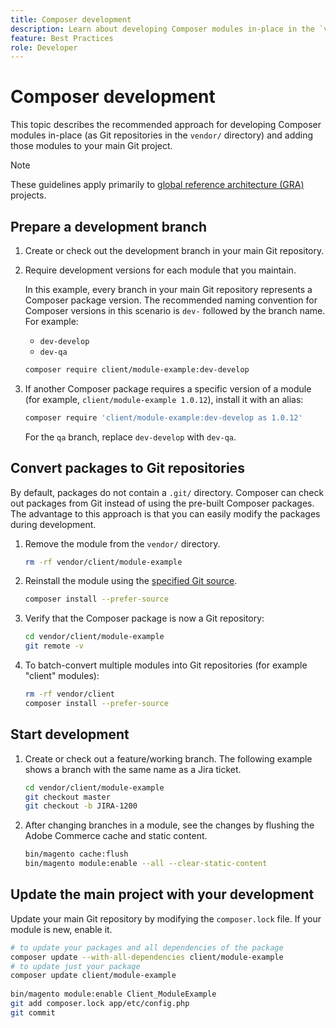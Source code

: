 ```yaml
---
title: Composer development
description: Learn about developing Composer modules in-place in the `vendor/` directory.
feature: Best Practices
role: Developer
---
```


# Composer development

This topic describes the recommended approach for developing Composer modules in-place (as Git repositories in the `vendor/` directory) and adding those modules to your main Git project.

>[!NOTE]
>
>These guidelines apply primarily to [global reference architecture (GRA)](../overview.md) projects.

## Prepare a development branch

1. Create or check out the development branch in your main Git repository.
1. Require development versions for each module that you maintain.

   In this example, every branch in your main Git repository represents a Composer package version. The recommended naming convention for Composer versions in this scenario is `dev-` followed by the branch name. For example:
   
      - `dev-develop`
      - `dev-qa`

   ```bash
   composer require client/module-example:dev-develop
   ```

1. If another Composer package requires a specific version of a module (for example, `client/module-example 1.0.12`), install it with an alias:

   ```bash
   composer require 'client/module-example:dev-develop as 1.0.12'
   ```

   For the `qa` branch, replace `dev-develop` with `dev-qa`.

## Convert packages to Git repositories

By default, packages do not contain a `.git/` directory. Composer can check out packages from Git instead of using the pre-built Composer packages. The advantage to this approach is that you can easily modify the packages during development.

1. Remove the module from the `vendor/` directory.

   ```bash
   rm -rf vendor/client/module-example
   ```

1. Reinstall the module using the [specified Git source](#prepare-a-development-branch).

   ```bash
   composer install --prefer-source
   ```

1. Verify that the Composer package is now a Git repository:

   ```bash
   cd vendor/client/module-example
   git remote -v
   ```

1. To batch-convert multiple modules into Git repositories (for example "client" modules):

   ```bash
   rm -rf vendor/client
   composer install --prefer-source
   ```

## Start development

1. Create or check out a feature/working branch. The following example shows a branch with the same name as a Jira ticket.

   ```bash
   cd vendor/client/module-example
   git checkout master
   git checkout -b JIRA-1200
   ```

1. After changing branches in a module, see the changes by flushing the Adobe Commerce cache and static content.

   ```bash
   bin/magento cache:flush
   bin/magento module:enable --all --clear-static-content
   ```

## Update the main project with your development

Update your main Git repository by modifying the `composer.lock` file. If your module is new, enable it.

```bash
# to update your packages and all dependencies of the package
composer update --with-all-dependencies client/module-example
# to update just your package
composer update client/module-example
 
bin/magento module:enable Client_ModuleExample
git add composer.lock app/etc/config.php
git commit
```
